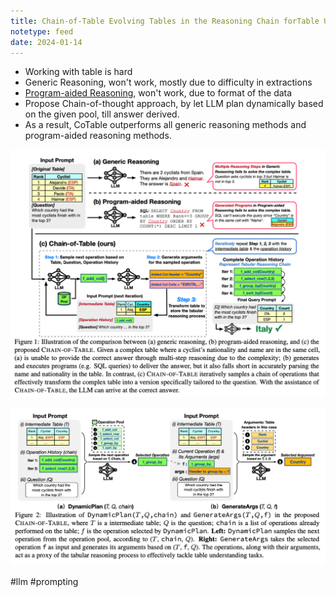 ```yaml
---
title: Chain-of-Table Evolving Tables in the Reasoning Chain forTable Understanding
notetype: feed
date: 2024-01-14
---
```


- Working with table is hard
- Generic Reasoning, won't work, mostly due to difficulty in extractions
- [Program-aided Reasoning](https://www.promptingguide.ai/techniques/pal), won't work, due to format of the data
- Propose Chain-of-thought approach, by let LLM plan dynamically based on the given pool, till answer derived.
- As a result, CoTable outperforms all generic reasoning methods and program-aided reasoning methods.


![cot-table](/assets/img/cot-table.png)


![cot-table-2](/assets/img/cot-table-2.png)

#llm #prompting 
